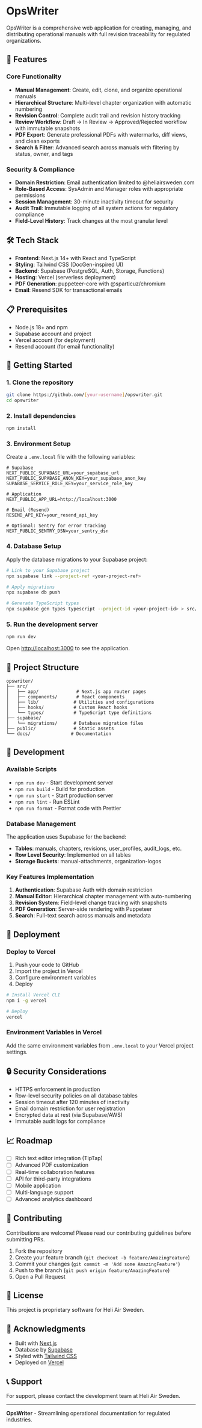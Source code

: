 # OpsWriter

OpsWriter is a comprehensive web application for creating, managing, and distributing operational manuals with full revision traceability for regulated organizations.

## 🚀 Features

### Core Functionality
- **Manual Management**: Create, edit, clone, and organize operational manuals
- **Hierarchical Structure**: Multi-level chapter organization with automatic numbering
- **Revision Control**: Complete audit trail and revision history tracking
- **Review Workflow**: Draft → In Review → Approved/Rejected workflow with immutable snapshots
- **PDF Export**: Generate professional PDFs with watermarks, diff views, and clean exports
- **Search & Filter**: Advanced search across manuals with filtering by status, owner, and tags

### Security & Compliance
- **Domain Restriction**: Email authentication limited to @heliairsweden.com
- **Role-Based Access**: SysAdmin and Manager roles with appropriate permissions
- **Session Management**: 30-minute inactivity timeout for security
- **Audit Trail**: Immutable logging of all system actions for regulatory compliance
- **Field-Level History**: Track changes at the most granular level

## 🛠 Tech Stack

- **Frontend**: Next.js 14+ with React and TypeScript
- **Styling**: Tailwind CSS (DocGen-inspired UI)
- **Backend**: Supabase (PostgreSQL, Auth, Storage, Functions)
- **Hosting**: Vercel (serverless deployment)
- **PDF Generation**: puppeteer-core with @sparticuz/chromium
- **Email**: Resend SDK for transactional emails

## 📋 Prerequisites

- Node.js 18+ and npm
- Supabase account and project
- Vercel account (for deployment)
- Resend account (for email functionality)

## 🚀 Getting Started

### 1. Clone the repository

```bash
git clone https://github.com/[your-username]/opswriter.git
cd opswriter
```

### 2. Install dependencies

```bash
npm install
```

### 3. Environment Setup

Create a `.env.local` file with the following variables:

```env
# Supabase
NEXT_PUBLIC_SUPABASE_URL=your_supabase_url
NEXT_PUBLIC_SUPABASE_ANON_KEY=your_supabase_anon_key
SUPABASE_SERVICE_ROLE_KEY=your_service_role_key

# Application
NEXT_PUBLIC_APP_URL=http://localhost:3000

# Email (Resend)
RESEND_API_KEY=your_resend_api_key

# Optional: Sentry for error tracking
NEXT_PUBLIC_SENTRY_DSN=your_sentry_dsn
```

### 4. Database Setup

Apply the database migrations to your Supabase project:

```bash
# Link to your Supabase project
npx supabase link --project-ref <your-project-ref>

# Apply migrations
npx supabase db push

# Generate TypeScript types
npx supabase gen types typescript --project-id <your-project-id> > src/types/database.types.ts
```

### 5. Run the development server

```bash
npm run dev
```

Open [http://localhost:3000](http://localhost:3000) to see the application.

## 📂 Project Structure

```
opswriter/
├── src/
│   ├── app/              # Next.js app router pages
│   ├── components/       # React components
│   ├── lib/             # Utilities and configurations
│   ├── hooks/           # Custom React hooks
│   └── types/           # TypeScript type definitions
├── supabase/
│   └── migrations/      # Database migration files
├── public/              # Static assets
└── docs/               # Documentation
```

## 🔧 Development

### Available Scripts

- `npm run dev` - Start development server
- `npm run build` - Build for production
- `npm run start` - Start production server
- `npm run lint` - Run ESLint
- `npm run format` - Format code with Prettier

### Database Management

The application uses Supabase for the backend:

- **Tables**: manuals, chapters, revisions, user_profiles, audit_logs, etc.
- **Row Level Security**: Implemented on all tables
- **Storage Buckets**: manual-attachments, organization-logos

### Key Features Implementation

1. **Authentication**: Supabase Auth with domain restriction
2. **Manual Editor**: Hierarchical chapter management with auto-numbering
3. **Revision System**: Field-level change tracking with snapshots
4. **PDF Generation**: Server-side rendering with Puppeteer
5. **Search**: Full-text search across manuals and metadata

## 🚢 Deployment

### Deploy to Vercel

1. Push your code to GitHub
2. Import the project in Vercel
3. Configure environment variables
4. Deploy

```bash
# Install Vercel CLI
npm i -g vercel

# Deploy
vercel
```

### Environment Variables in Vercel

Add the same environment variables from `.env.local` to your Vercel project settings.

## 🔒 Security Considerations

- HTTPS enforcement in production
- Row-level security policies on all database tables
- Session timeout after 120 minutes of inactivity
- Email domain restriction for user registration
- Encrypted data at rest (via Supabase/AWS)
- Immutable audit logs for compliance

## 📈 Roadmap

- [ ] Rich text editor integration (TipTap)
- [ ] Advanced PDF customization
- [ ] Real-time collaboration features
- [ ] API for third-party integrations
- [ ] Mobile application
- [ ] Multi-language support
- [ ] Advanced analytics dashboard

## 🤝 Contributing

Contributions are welcome! Please read our contributing guidelines before submitting PRs.

1. Fork the repository
2. Create your feature branch (`git checkout -b feature/AmazingFeature`)
3. Commit your changes (`git commit -m 'Add some AmazingFeature'`)
4. Push to the branch (`git push origin feature/AmazingFeature`)
5. Open a Pull Request

## 📄 License

This project is proprietary software for Heli Air Sweden.

## 🙏 Acknowledgments

- Built with [Next.js](https://nextjs.org/)
- Database by [Supabase](https://supabase.com/)
- Styled with [Tailwind CSS](https://tailwindcss.com/)
- Deployed on [Vercel](https://vercel.com/)

## 📞 Support

For support, please contact the development team at Heli Air Sweden.

---

**OpsWriter** - Streamlining operational documentation for regulated industries.
